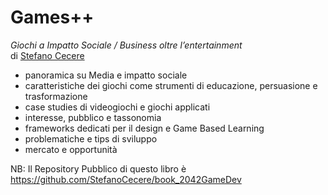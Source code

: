 # Games++
*Giochi a Impatto Sociale / Business oltre l’entertainment*  
di [Stefano Cecere](https://github.com/StefanoCecere)

- panoramica su Media e impatto sociale
- caratteristiche dei giochi come strumenti di educazione, persuasione e trasformazione
- case studies di videogiochi e giochi applicati
- interesse, pubblico e tassonomia
- frameworks dedicati per il design e Game Based Learning
- problematiche e tips di sviluppo
- mercato e opportunità

NB: Il Repository Pubblico di questo libro è
<https://github.com/StefanoCecere/book_2042GameDev>
